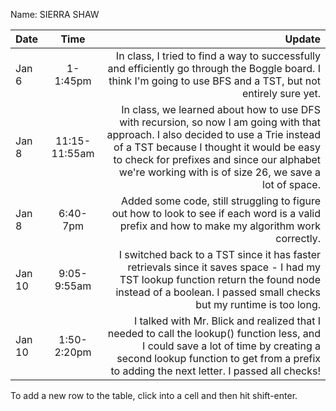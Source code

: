 Name: SIERRA SHAW

| Date   |     Time      |                                                                                                                                                                                                                                                                                  Update |
|:-------|:-------------:|----------------------------------------------------------------------------------------------------------------------------------------------------------------------------------------------------------------------------------------------------------------------------------------:|
| Jan 6  |   1-1:45pm    |                                                                                                                         In class, I tried to find a way to successfully and efficiently go through the Boggle board. I think I'm going to use BFS and a TST, but not entirely sure yet. |
| Jan 8  | 11:15-11:55am | In class, we learned about how to use DFS with recursion, so now I am going with that approach. I also decided to use a Trie instead of a TST because I thought it would be easy to check for prefixes and since our alphabet we're working with is of size 26, we save a lot of space. |
| Jan 8  |   6:40-7pm    |                                                                                                                                          Added some code, still struggling to figure out how to look to see if each word is a valid prefix and how to make my algorithm work correctly. |
| Jan 10 |  9:05-9:55am  |                                                                               I switched back to a TST since it has faster retrievals since it saves space - I had my TST lookup function return the found node instead of a boolean. I passed small checks but my runtime is too long. |
| Jan 10 |  1:50-2:20pm  |                                                         I talked with Mr. Blick and realized that I needed to call the lookup() function less, and I could save a lot of time by creating a second lookup function to get from a prefix to adding the next letter. I passed all checks! |


To add a new row to the table, click into a cell and then hit shift-enter.